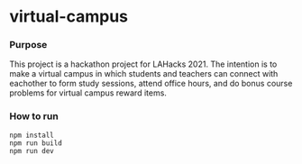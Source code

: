 # virtual-campus

### Purpose

This project is a hackathon project for LAHacks 2021. The intention is to make a virtual campus in which students and teachers can connect with eachother to form study sessions, attend office hours, and do bonus course problems for virtual campus reward items.

### How to run

```
npm install
npm run build
npm run dev
```
